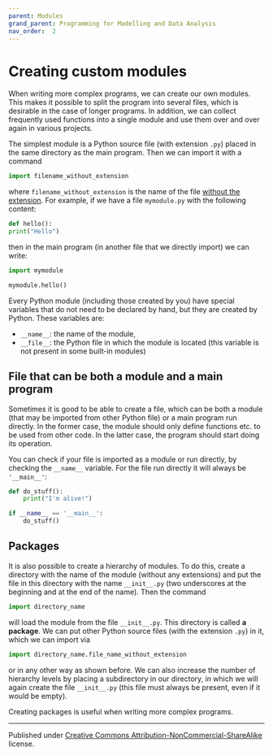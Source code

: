 ```yaml
---
parent: Modules
grand_parent: Programming for Modelling and Data Analysis
nav_order:  2
---
```


# Creating custom modules

When writing more complex programs, we can create our own modules. This makes it possible to split the program into several files, which is desirable in the case of longer programs. In addition, we can collect frequently used functions into a single module and use them over and over again in various projects.

The simplest module is a Python source file (with extension `.py`) placed in the same directory as the main program. Then we can import it with a command

```python
import filename_without_extension
```
where `filename_without_extension` is the name of the file <span style="text-decoration: underline;">without the extension</span>. For example, if we have a file `mymodule.py` with the following content:

```python
def hello():
print("Hello")
```
then in the main program (in another file that we directly import) we can write:

```python
import mymodule

mymodule.hello()
```

Every Python module (including those created by you) have special variables that do not need to be declared by hand, but they are created by Python. These variables are:

* `__name__`: the name of the module,
* `__file__`: the Python file in which the module is located (this variable is not present in some built-in modules)


## File that can be both a module and a main program

Sometimes it is good to be able to create a file, which can be both a module (that may be imported from other Python file) or a main program run directly. In the former case, the module should only define functions etc. to be used from other code. In the latter case, the program should start doing its operation.

You can check if your file is imported as a module or run directly, by checking the `__name__` variable. For the file run directly it will always be `'__main__'`:

```python
def do_stuff():
    print("I'm alive!")

if __name__ == '__main__':
    do_stuff()
```


## Packages
It is also possible to create a hierarchy of modules. To do this, create a directory with the name of the module (without any extensions) and put the file in this directory with the name `__init__.py` (two underscores at the beginning and at the end of the name). Then the command

```python
import directory_name
```
will load the module from the file `__init__.py`. This directory is called **a package**. We can put other Python source files (with the extension `.py`) in it, which we can import via

```python
import directory_name.file_name_without_extension
```
or in any other way as shown before. We can also increase the number of hierarchy levels by placing a subdirectory in our directory, in which we will again create the file `__init__.py` (this file must always be present, even if it would be empty).

Creating packages is useful when writing more complex programs.


<hr/>

Published under [Creative Commons Attribution-NonCommercial-ShareAlike](https://creativecommons.org/licenses/by-nc-sa/4.0/) license.
